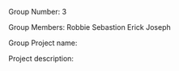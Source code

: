 Group Number: 3

Group Members:
Robbie 
Sebastion
Erick 
Joseph

Group Project name: 

Project description: 
